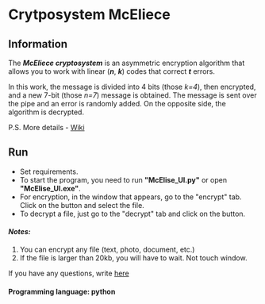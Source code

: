 # Сrytposystem McEliece

## Information

The ***McEliece cryptosystem*** is an asymmetric encryption algorithm that allows you to work with linear (***n***, ***k***) codes that correct ***t*** errors.

In this work, the message is divided into 4 bits (those *k=4*), then encrypted, and a new 7-bit (those *n=7*) message is obtained. The message is sent over the pipe and 
an error is randomly added. On the opposite side, the algorithm is decrypted. 

P.S. More details - [Wiki](https://en.wikipedia.org/wiki/McEliece_cryptosystem)

## Run

* Set requirements.
* To start the program, you need to run **"McElise_UI.py"** or open **"McElise_UI.exe"**.
* For encryption, in the window that appears, go to the "encrypt" tab. Click on the button and select the file.
* To decrypt a file, just go to the "decrypt" tab and click on the button.

#### *Notes:* 

1. You can encrypt any file (text, photo, document, etc.)
2. If the file is larger than 20kb, you will have to wait. Not touch window.

If you have any questions, write [here](https://twitter.com/Aleksey_Grida)

#### Programming language: **python**
